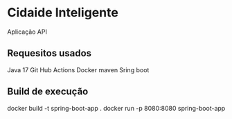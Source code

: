 # Cidaide Inteligente

Aplicação API

## Requesitos usados

Java 17
Git Hub Actions 
Docker 
maven 
Sring boot

## Build de execução 
docker build -t spring-boot-app .
docker run -p 8080:8080 spring-boot-app
